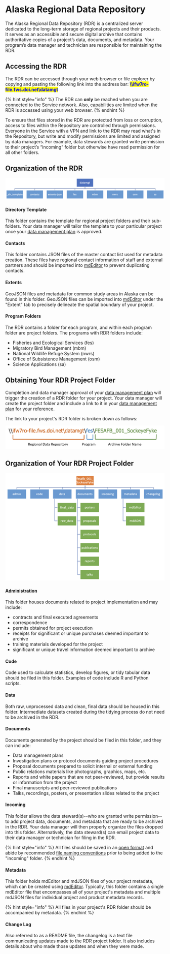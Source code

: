 # Alaska Regional Data Repository

The Alaska Regional Data Repository (RDR) is a centralized server dedicated to the long-term storage of regional projects and their products. It serves as an accessible and secure digital archive that contains authoritative copies of a project’s data, documents, and metadata. Your program’s data manager and technician are responsible for maintaining the RDR.

## Accessing the RDR

The RDR can be accessed through your web browser or file explorer by copying and pasting the following link into the address bar: <mark style="color:blue;">**\\\ifw7ro-file.fws.doi.net\datamgt**</mark>

{% hint style="info" %}
The RDR can **only** be reached when you are connected to the Service network. Also, capabilities are limited when the RDR is accessed using your web browser.
{% endhint %}

To ensure that files stored in the RDR are protected from loss or corruption, access to files within the Repository are controlled through permissions. Everyone in the Service with a VPN and link to the RDR may read what's in the Repository, but write and modify permissions are limited and assigned by data managers. For example, data stewards are granted write permission to their project’s “incoming” folder but otherwise have read permission for all other folders.&#x20;

## Organization of the RDR

![Branching tree of sub-folders in "datamgt" folder](<../../.gitbook/assets/Screen Shot 2022-03-06 at 3.56.18 PM.png>)

#### Directory Template

This folder contains the template for regional project folders and their sub-folders. Your data manager will tailor the template to your particular project once your [data management plan](../../plan/create-a-data-management-plan/data-management-plan-templates/) is approved.

#### Contacts

This folder contains JSON files of the master contact list used for metadata creation. These files have regional contact information of staff and external partners and should be imported into [mdEditor](https://www.mdeditor.org/) to prevent duplicating contacts.

#### Extents

GeoJSON files and metadata for common study areas in Alaska can be found in this folder. GeoJSON files can be imported into [mdEditor](https://www.mdeditor.org/) under the "Extent" tab to precisely delineate the spatial boundary of your project.

#### Program Folders

The RDR contains a folder for each program, and within each program folder are project folders. The programs with RDR folders include:

* Fisheries and Ecological Services (fes)
* Migratory Bird Management (mbm)
* National Wildlife Refuge System (nwrs)
* Office of Subsistence Management (osm)
* Science Applications (sa)

## Obtaining Your RDR Project Folder

Completion and data manager approval of your [data management plan](../../plan/create-a-data-management-plan/data-management-plan-templates/) will trigger the creation of a RDR folder for your project. Your data manager will create the project folder and include a link to it in your [data management plan](../../plan/create-a-data-management-plan/data-management-plan-templates/) for your reference.

The link to your project's RDR folder is broken down as follows:

![Example RDR link for an FES project](<../../.gitbook/assets/image (110).png>)

## Organization of Your RDR Project Folder

![Branching tree of sub-folders in "fesafb\_001\_SockeyeFyke" folder](<../../.gitbook/assets/Screen Shot 2022-03-06 at 4.23.11 PM.png>)

#### Administration

This folder houses documents related to project implementation and may include:

* contracts and final executed agreements
* correspondence
* permits obtained for project execution
* receipts for significant or unique purchases deemed important to archive
* training materials developed for the project
* significant or unique travel information deemed important to archive

#### Code

Code used to calculate statistics, develop figures, or tidy tabular data should be filed in this folder. Examples of code include R and Python scripts.

#### Data

Both raw, unprocessed data and clean, final data should be housed in this folder. Intermediate datasets created during the tidying process do not need to be archived in the RDR.

#### Documents

Documents generated by the project should be filed in this folder, and they can include:

* Data management plans
* Investigation plans or protocol documents guiding project procedures
* Proposal documents prepared to solicit internal or external funding
* Public relations materials like photographs, graphics, maps, etc.
* Reports and white papers that are not peer-reviewed, but provide results or information from the project
* Final manuscripts and peer-reviewed publications
* Talks, recordings, posters, or presentation slides related to the project

#### Incoming

This folder allows the data steward(s)--who are granted write permission--to add project data, documents, and metadata that are ready to be archived in the RDR. Your data manager will then properly organize the files dropped into this folder. Alternatively, the data steward(s) can email project data to their data manager or technician for filing in the RDR.

{% hint style="info" %}
All files should be saved in an [open format](../open-data-requirements.md) and abide by recommended [file naming conventions](../../best-practices/best-practices-in-naming-conventions.md) prior to being added to the "incoming" folder.
{% endhint %}

#### Metadata

This folder holds mdEditor and mdJSON files of your project metadata, which can be created using [mdEditor](https://www.mdeditor.org/). Typically, this folder contains a single mdEditor file that encompasses all of your project's metadata and multiple mdJSON files for individual project and product metadata records.

{% hint style="info" %}
All files in your project's RDR folder should be accompanied by metadata.
{% endhint %}

#### Change Log

Also referred to as a README file, the changelog is a text file communicating updates made to the RDR project folder. It also includes details about who made those updates and when they were made.
